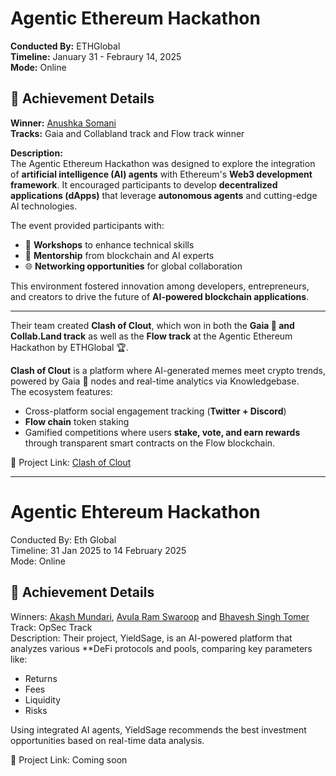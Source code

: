 # Agentic Ethereum Hackathon

**Conducted By:** ETHGlobal  
**Timeline:** January 31 - Febraury 14, 2025  
**Mode:** Online

## 🏅 Achievement Details
**Winner:**  [Anushka Somani](https://www.linkedin.com/in/anushka-somani1/)   
**Tracks:**   Gaia and Collabland track and ⁠Flow track winner 

**Description:**  
The Agentic Ethereum Hackathon was designed to explore the integration of **artificial intelligence (AI) agents** with Ethereum's **Web3 development framework**. It encouraged participants to develop **decentralized applications (dApps)** that leverage **autonomous agents** and cutting-edge AI technologies.  

The event provided participants with:
- 🧠 **Workshops** to enhance technical skills  
- 🧭 **Mentorship** from blockchain and AI experts  
- 🌐 **Networking opportunities** for global collaboration  

This environment fostered innovation among developers, entrepreneurs, and creators to drive the future of **AI-powered blockchain applications**.

---


Their team created **Clash of Clout**, which won in both the **Gaia 🌱 and Collab.Land track** as well as the **Flow track** at the Agentic Ethereum Hackathon by ETHGlobal 🏆.

**Clash of Clout** is a platform where AI-generated memes meet crypto trends, powered by Gaia 🌱 nodes and real-time analytics via Knowledgebase.  
The ecosystem features:
- Cross-platform social engagement tracking (**Twitter + Discord**)  
- **Flow chain** token staking  
- Gamified competitions where users **stake, vote, and earn rewards** through transparent smart contracts on the Flow blockchain.

🔗 Project Link: [Clash of Clout](https://clash-of-clout-azure.vercel.app/)

---

# Agentic Ehtereum Hackathon

Conducted By: Eth Global  
Timeline: 31 Jan 2025 to 14 February 2025  
Mode: Online

## 🏅 Achievement Details
Winners: [Akash Mundari](https://www.linkedin.com/in/akash-mundari-6484a6325), [Avula Ram Swaroop](https://www.linkedin.com/in/ram-swaroop-avula-99b776290) and [Bhavesh Singh Tomer](https://www.linkedin.com/in/bhavesh-singh-tomer-796560266)  
Track: OpSec Track  
Description: Their project, YieldSage, is an AI-powered platform that analyzes various **DeFi protocols and pools, comparing key parameters like:
- Returns  
- Fees  
- Liquidity  
- Risks  

Using integrated AI agents, YieldSage recommends the best investment opportunities based on real-time data analysis.

🔗 Project Link: Coming soon
